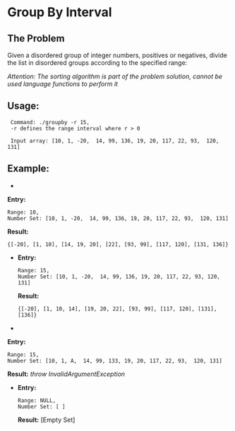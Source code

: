 Group By Interval
============

The Problem
----------

Given a disordered group of integer numbers, positives or negatives, divide the list in disordered groups according to the specified range: 

*Attention: The sorting algorithm is part of the problem solution, cannot be used language functions to perform it* 


Usage:
----------
```
 Command: ./groupby -r 15,  
 -r defines the range interval where r > 0

 Input array: [10, 1, -20,  14, 99, 136, 19, 20, 117, 22, 93,  120, 131]
 ```

Example:
---------
* 
 **Entry:** 
 ```
 Range: 10,  
 Number Set: [10, 1, -20,  14, 99, 136, 19, 20, 117, 22, 93,  120, 131]  
 ```
 **Result:**  
 ```
 {[-20], [1, 10], [14, 19, 20], [22], [93, 99], [117, 120], [131, 136]}
 ```

* 
  **Entry:**  
  ```
  Range: 15,  
  Number Set: [10, 1, -20,  14, 99, 136, 19, 20, 117, 22, 93, 120, 131]    
  ```
  **Result:**  
  ```
  {[-20], [1, 10, 14], [19, 20, 22], [93, 99], [117, 120], [131], [136]}
  ```

* 
 **Entry:**  
 ```
 Range: 15,  
 Number Set: [10, 1, A,  14, 99, 133, 19, 20, 117, 22, 93,  120, 131]  
 ```    
 **Result:** *throw InvalidArgumentException*

* 
  **Entry:**  
  ```
  Range: NULL,  
  Number Set: [ ]  
  ```
  **Result:** [Empty Set]


